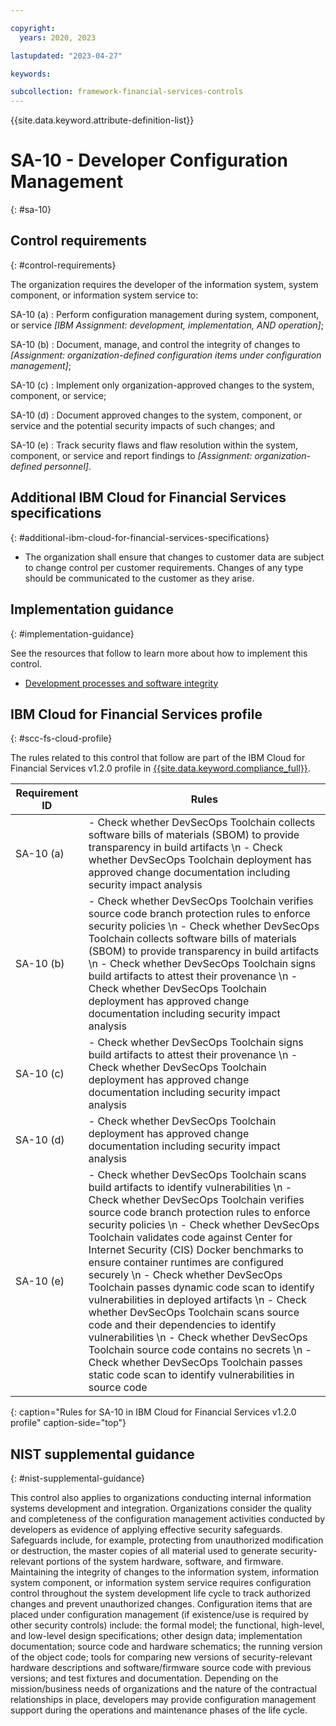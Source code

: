 ```yaml
---

copyright:
  years: 2020, 2023

lastupdated: "2023-04-27"

keywords:

subcollection: framework-financial-services-controls
---
```


{{site.data.keyword.attribute-definition-list}}

               
# SA-10 - Developer Configuration Management
{: #sa-10}

## Control requirements
{: #control-requirements}

The organization requires the developer of the information system, system component, or information system service to:

SA-10 (a)
    : Perform configuration management during system, component, or service _[IBM Assignment: development, implementation, AND operation]_;

SA-10 (b)
    : Document, manage, and control the integrity of changes to _[Assignment: organization-defined configuration items under configuration management]_;

SA-10 (c)
    : Implement only organization-approved changes to the system, component, or service;

SA-10 (d)
    : Document approved changes to the system, component, or service and the potential security impacts of such changes; and

SA-10 (e)
    : Track security flaws and flaw resolution within the system, component, or service and report findings to _[Assignment: organization-defined personnel]_.

## Additional IBM Cloud for Financial Services specifications
{: #additional-ibm-cloud-for-financial-services-specifications}

- The organization shall ensure that changes to customer data are subject to change control per customer requirements.  Changes of any type should be communicated to the customer as they arise.

## Implementation guidance
{: #implementation-guidance}

See the resources that follow to learn more about how to implement this control.

- [Development processes and software integrity](/docs/framework-financial-services?topic=framework-financial-services-shared-development-processes)

## IBM Cloud for Financial Services profile
{: #scc-fs-cloud-profile}

The rules related to this control that follow are part of the IBM Cloud for Financial Services v1.2.0 profile in [{{site.data.keyword.compliance_full}}](/docs/security-compliance?topic=security-compliance-getting-started).

| Requirement ID | Rules |
|----------------|-------|
| SA-10 (a) | - Check whether DevSecOps Toolchain collects software bills of materials (SBOM) to provide transparency in build artifacts \n - Check whether DevSecOps Toolchain deployment has approved change documentation including security impact analysis | 
| SA-10 (b) | - Check whether DevSecOps Toolchain verifies source code branch protection rules to enforce security policies \n - Check whether DevSecOps Toolchain collects software bills of materials (SBOM) to provide transparency in build artifacts \n - Check whether DevSecOps Toolchain signs build artifacts to attest their provenance \n - Check whether DevSecOps Toolchain deployment has approved change documentation including security impact analysis | 
| SA-10 (c) | - Check whether DevSecOps Toolchain signs build artifacts to attest their provenance \n - Check whether DevSecOps Toolchain deployment has approved change documentation including security impact analysis | 
| SA-10 (d) | - Check whether DevSecOps Toolchain deployment has approved change documentation including security impact analysis | 
| SA-10 (e) | - Check whether DevSecOps Toolchain scans build artifacts to identify vulnerabilities \n - Check whether DevSecOps Toolchain verifies source code branch protection rules to enforce security policies \n - Check whether DevSecOps Toolchain validates code against Center for Internet Security (CIS) Docker benchmarks to ensure container runtimes are configured securely \n - Check whether DevSecOps Toolchain passes dynamic code scan to identify vulnerabilities in deployed artifacts \n - Check whether DevSecOps Toolchain scans source code and their dependencies to identify vulnerabilities \n - Check whether DevSecOps Toolchain source code contains no secrets \n - Check whether DevSecOps Toolchain passes static code scan to identify vulnerabilities in source code | 
{: caption="Rules for SA-10 in IBM Cloud for Financial Services v1.2.0 profile" caption-side="top"}

## NIST supplemental guidance
{: #nist-supplemental-guidance}

This control also applies to organizations conducting internal information systems development and integration. Organizations consider the quality and completeness of the configuration management activities conducted by developers as evidence of applying effective security safeguards. Safeguards include, for example, protecting from unauthorized modification or destruction, the master copies of all material used to generate security-relevant portions of the system hardware, software, and firmware. Maintaining the integrity of changes to the information system, information system component, or information system service requires configuration control throughout the system development life cycle to track authorized changes and prevent unauthorized changes. Configuration items that are placed under configuration management (if existence/use is required by other security controls) include: the formal model; the functional, high-level, and low-level design specifications; other design data; implementation documentation; source code and hardware schematics; the running version of the object code; tools for comparing new versions of security-relevant hardware descriptions and software/firmware source code with previous versions; and test fixtures and documentation. Depending on the mission/business needs of organizations and the nature of the contractual relationships in place, developers may provide configuration management support during the operations and maintenance phases of the life cycle.





